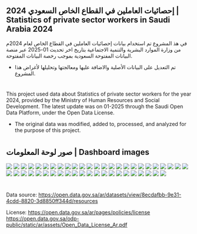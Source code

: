 ## إحصائيات العاملين في القطاع الخاص السعودي 2024 | Statistics of private sector workers in Saudi Arabia 2024

في هذ المشروع تم استخدام بيانات إحصائيات العاملين في القطاع الخاص لعام 2024م من وزارة الموارد البشرية والتنمية الاجتماعية بتاريخ اخر تحديث 01-2025 عبر منصة البيانات المفتوحة السعودية بموجب رخصة البيانات المفتوحة.
- تم التعديل على البيانات الأصلية والاضافة عليها ومعالجتها وتحليلها لأغراض هذا المشروع.
#
This project used data about Statistics of private sector workers for the year 2024, provided by the Ministry of Human Resources and Social Development. 
The latest update was on 01-2025 through the Saudi Open Data Platform, under the Open Data License.

- The original data was modified, added to, processed, and analyzed for the purpose of this project.
#





## صور لوحة المعلومات | Dashboard images

  <img src="Dashboard images/1.jpg"/>
  <img src="Dashboard images/2.jpg"/>
  <img src="Dashboard images/3.jpg"/>
  <img src="Dashboard images/4.jpg"/>
  <img src="Dashboard images/5.jpg"/>
  <img src="Dashboard images/6.jpg"/>
  <img src="Dashboard images/7.jpg"/>
  <img src="Dashboard images/8.jpg"/>
  <img src="Dashboard images/9.jpg"/>
  <img src="Dashboard images/10.jpg"/>
  <img src="Dashboard images/11.jpg"/>
  <img src="Dashboard images/12.jpg"/>
  <img src="Dashboard images/13.jpg"/>
  <img src="Dashboard images/14.jpg"/>
  <img src="Dashboard images/15.jpg"/>
  <img src="Dashboard images/16.jpg"/>
  <img src="Dashboard images/17.jpg"/>
  <img src="Dashboard images/18.jpg"/>
  <img src="Dashboard images/19.jpg"/>
  <img src="Dashboard images/20.jpg"/>
  <img src="Dashboard images/21.jpg"/>
  <img src="Dashboard images/22.jpg"/>
  <img src="Dashboard images/23.jpg"/>
  <img src="Dashboard images/24.jpg"/>
  <img src="Dashboard images/25.jpg"/>
  <img src="Dashboard images/26.jpg"/>
  <img src="Dashboard images/27.jpg"/>
  <img src="Dashboard images/28.jpg"/>
  <img src="Dashboard images/29.jpg"/>
  <img src="Dashboard images/30.jpg"/>
  <img src="Dashboard images/31.jpg"/>
  <img src="Dashboard images/32.jpg"/>
  <img src="Dashboard images/33.jpg"/>
  <img src="Dashboard images/34.jpg"/>
  <img src="Dashboard images/35.jpg"/>
  <img src="Dashboard images/36.jpg"/>
  <img src="Dashboard images/37.jpg"/>
  <img src="Dashboard images/38.jpg"/>
  <img src="Dashboard images/39.jpg"/>
  <img src="Dashboard images/40.jpg"/>
  <img src="Dashboard images/41.jpg"/>
  <img src="Dashboard images/42.jpg"/>
  <img src="Dashboard images/43.jpg"/>
  <img src="Dashboard images/44.jpg"/>
  <img src="Dashboard images/45.jpg"/>
  <img src="Dashboard images/46.jpg"/>
  <img src="Dashboard images/47.jpg"/>

  
  
 

#
Data source: https://open.data.gov.sa/ar/datasets/view/8ecdafbb-9e31-4cdd-8820-3d8850ff344d/resources

License: https://open.data.gov.sa/ar/pages/policies/license https://open.data.gov.sa/odp-public/static/ar/assets/Open_Data_License_Ar.pdf

